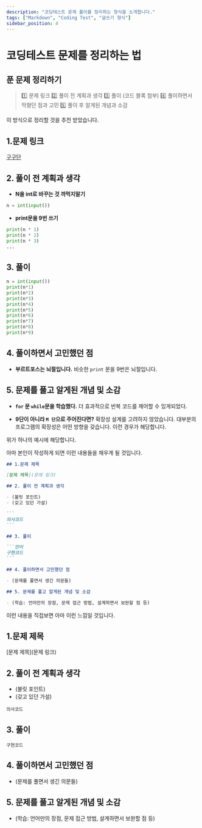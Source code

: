 ```yaml
---
description: "코딩테스트 문제 풀이를 정리하는 형식을 소개합니다."
tags: ["Markdown", "Coding Test", "글쓰기 형식"]
sidebar_position: 4
---
```


# 코딩테스트 문제를 정리하는 법

## 푼 문제 정리하기

> 1️⃣ 문제 링크
> 2️⃣ 풀이 전 계획과 생각
> 3️⃣ 풀이 (코드 블록 첨부)
> 4️⃣ 풀이하면서 막혔던 점과 고민
> 5️⃣ 풀이 후 알게된 개념과 소감

이 방식으로 정리할 것을 추천 받았습니다.

## 1.문제 링크

[구구단](https://www.acmicpc.net/problem/2739)

## 2. 풀이 전 계획과 생각

- **N을 int로 바꾸는 것 까먹지말기**

```python
n = int(input())
```

- **print문을 9번 쓰기**

```python
print(n * 1)
print(n * 2)
print(n * 3)
...
```

## 3. 풀이

```python
n = int(input())
print(n*1)
print(n*2)
print(n*3)
print(n*4)
print(n*5)
print(n*6)
print(n*7)
print(n*8)
print(n*9)
```

## 4. 풀이하면서 고민했던 점

- **부르트포스는 뇌절입니다.**
  비슷한 `print` 문을 9번은 뇌절입니다.

## 5. 문제를 풀고 알게된 개념 및 소감

- **`for` 문 `while`문을 학습했다.**
  더 효과적으로 반복 코드를 제어할 수 있게되었다.

- **9단이 아니라 `M 단`으로 주어진다면?**
  확장성 설계를 고려하지 않았습니다. 대부분의 프로그램의 확장성은 어떤 방향을 갖습니다. 이런 경우가 해당합니다.

위가 하나의 예시에 해당합니다.

아마 본인이 작성하게 되면 이런 내용들을 채우게 될 것입니다.

````md
## 1.문제 제목

[문제 제목](문제 링크)

## 2. 풀이 전 계획과 생각

- (불릿 포인트)
- (갖고 있던 가설)

```
의사코드
```

## 3. 풀이

```언어
구현코드
```

## 4. 풀이하면서 고민했던 점

- (문제를 풀면서 생긴 의문들)

## 5. 문제를 풀고 알게된 개념 및 소감

- (학습: 언어만의 장점, 문제 접근 방법, 설계하면서 보완할 점 등)
````

이런 내용을 직접보면 아마 이런 느낌일 것입니다.

## 1.문제 제목

[문제 제목](문제 링크)

## 2. 풀이 전 계획과 생각

- (불릿 포인트)
- (갖고 있던 가설)

```
의사코드
```

## 3. 풀이

```언어
구현코드
```

## 4. 풀이하면서 고민했던 점

- (문제를 풀면서 생긴 의문들)

## 5. 문제를 풀고 알게된 개념 및 소감

- (학습: 언어만의 장점, 문제 접근 방법, 설계하면서 보완할 점 등)

